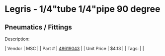 # Legris - 1/4"tube 1/4"pipe 90 degree
## Pneumatics / Fittings
Description: 	 

| Vendor | MSC | 
| Part # | [48619043](http://www.mscdirect.com/) | 
| Unit Price | $4.13 | 
| Tags: |  | 
